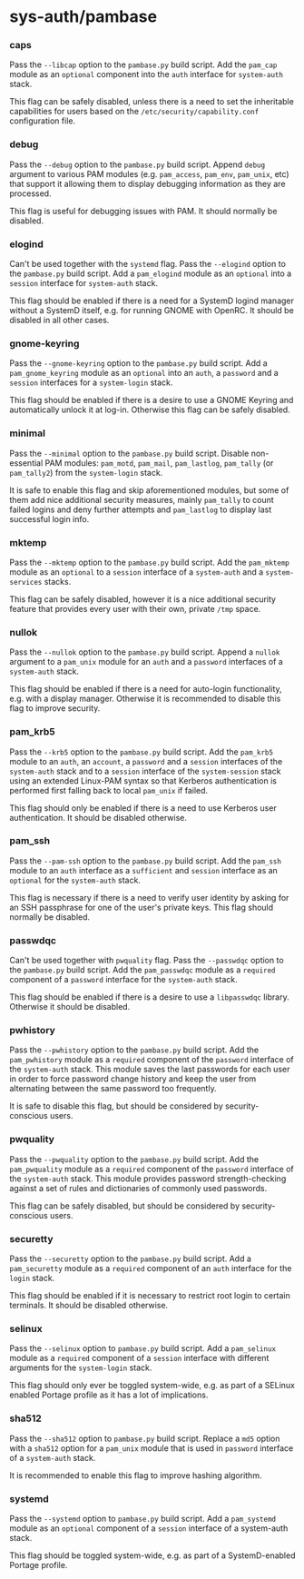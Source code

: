 # sys-auth/pambase

### caps
Pass the `--libcap` option to the `pambase.py` build script. Add the `pam_cap` module as an `optional` component into the `auth` interface for `system-auth` stack.

This flag can be safely disabled, unless there is a need to set the inheritable capabilities for users based on the `/etc/security/capability.conf` configuration file.

### debug
Pass the `--debug` option to the `pambase.py` build script. Append `debug` argument to various PAM modules (e.g. `pam_access`, `pam_env`, `pam_unix`, etc) that support it allowing them to display debugging information as they are processed.

This flag is useful for debugging issues with PAM. It should normally be disabled.

### elogind
Can't be used together with the `systemd` flag. Pass the `--elogind` option to the `pambase.py` build script. Add a `pam_elogind` module as an `optional` into a `session` interface for `system-auth` stack.

This flag should be enabled if there is a need for a SystemD logind manager without a SystemD itself, e.g. for running GNOME with OpenRC. It should be disabled in all other cases.

### gnome-keyring
Pass the `--gnome-keyring` option to the `pambase.py` build script. Add a `pam_gnome_keyring` module as an `optional` into an `auth`, a `password` and a `session` interfaces for a `system-login` stack.

This flag should be enabled if there is a desire to use a GNOME Keyring and automatically unlock it at log-in. Otherwise this flag can be safely disabled.

### minimal
Pass the `--minimal` option to the `pambase.py` build script. Disable non-essential PAM modules: `pam_motd`, `pam_mail`, `pam_lastlog`, `pam_tally` (or `pam_tally2`) from the `system-login` stack.

It is safe to enable this flag and skip aforementioned modules, but some of them add nice additional security measures, mainly `pam_tally` to count failed logins and deny further attempts and `pam_lastlog` to display last successful login info.

### mktemp
Pass the `--mktemp` option to the `pambase.py` build script. Add the `pam_mktemp` module as an `optional` to a `session` interface of a `system-auth` and a `system-services` stacks.

This flag can be safely disabled, however it is a nice additional security feature that provides every user with their own, private `/tmp` space.

### nullok
Pass the `--nullok` option to the `pambase.py` build script. Append a `nullok` argument to a `pam_unix` module for an `auth` and a `password` interfaces of a `system-auth` stack.

This flag should be enabled if there is a need for auto-login functionality, e.g. with a display manager. Otherwise it is recommended to disable this flag to improve security.

### pam_krb5
Pass the `--krb5` option to the `pambase.py` build script. Add the `pam_krb5` module to an `auth`, an `account`, a `password` and a `session` interfaces of the `system-auth` stack and to a `session` interface of the `system-session` stack using an extended Linux-PAM syntax so that Kerberos authentication is performed first falling back to local `pam_unix` if failed.

This flag should only be enabled if there is a need to use Kerberos user authentication. It should be disabled otherwise.

### pam_ssh
Pass the `--pam-ssh` option to the `pambase.py` build script. Add the `pam_ssh` module to an `auth` interface as a `sufficient` and `session` interface as an `optional` for the `system-auth` stack.

This flag is necessary if there is a need to verify user identity by asking for an SSH passphrase for one of the user's private keys. This flag should normally be disabled.

### passwdqc
Can't be used together with `pwquality` flag. Pass the `--passwdqc` option to the `pambase.py` build script. Add the `pam_passwdqc` module as a `required` component of a `password` interface for the `system-auth` stack.

This flag should be enabled if there is a desire to use a `libpasswdqc` library. Otherwise it should be disabled.

### pwhistory
Pass the `--pwhistory` option to the `pambase.py` build script. Add the `pam_pwhistory` module as a `required` component of the `password` interface of the `system-auth` stack. This module saves the last passwords for each user in order to force password change history and keep the user from alternating between the same password too frequently.

It is safe to disable this flag, but should be considered by security-conscious users.

### pwquality
Pass the `--pwquality` option to the `pambase.py` build script. Add the `pam_pwquality` module as a `required` component of the `password` interface of the `system-auth` stack. This module provides password strength-checking against a set of rules and dictionaries of commonly used passwords.

This flag can be safely disabled, but should be considered by security-conscious users.

### securetty
Pass the `--securetty` option to the `pambase.py` build script. Add a `pam_securetty` module as a `required` component of an `auth` interface for the `login` stack.

This flag should be enabled if it is necessary to restrict root login to certain terminals. It should be disabled otherwise.

### selinux
Pass the `--selinux` option to `pambase.py` build script. Add a `pam_selinux` module as a `required` component of a `session` interface with different arguments for the `system-login` stack.

This flag should only ever be toggled system-wide, e.g. as part of a SELinux enabled Portage profile as it has a lot of implications.

### sha512
Pass the `--sha512` option to `pambase.py` build script. Replace a `md5` option with a `sha512` option for a `pam_unix` module that is used in `password` interface of a `system-auth` stack.

It is recommended to enable this flag to improve hashing algorithm.

### systemd
Pass the `--systemd` option to `pambase.py` build script. Add a `pam_systemd` module as an `optional` component of a `session` interface of a system-auth stack.

This flag should be toggled system-wide, e.g. as part of a SystemD-enabled Portage profile.
